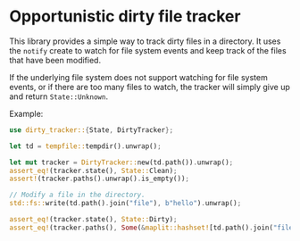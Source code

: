 # Opportunistic dirty file tracker

This library provides a simple way to track dirty files in a directory.
It uses the `notify` create to watch for file system events and keep track
of the files that have been modified.

If the underlying file system does not support watching for file system events,
or if there are too many files to watch, the tracker will simply give up and
return `State::Unknown`.

Example:

```rust
use dirty_tracker::{State, DirtyTracker};

let td = tempfile::tempdir().unwrap();

let mut tracker = DirtyTracker::new(td.path()).unwrap();
assert_eq!(tracker.state(), State::Clean);
assert!(tracker.paths().unwrap().is_empty());

// Modify a file in the directory.
std::fs::write(td.path().join("file"), b"hello").unwrap();

assert_eq!(tracker.state(), State::Dirty);
assert_eq!(tracker.paths(), Some(&maplit::hashset![td.path().join("file")]));
```
